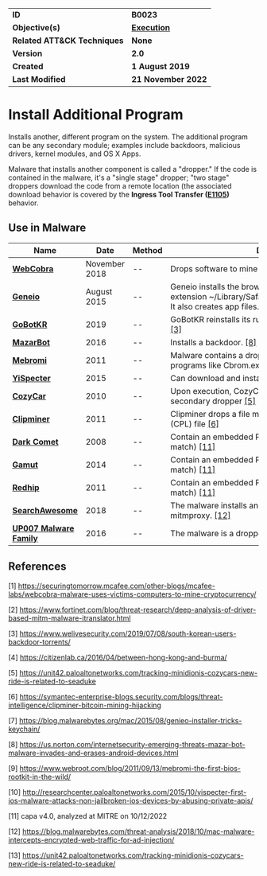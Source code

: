 <table>
<tr>
<td><b>ID</b></td>
<td><b>B0023</b></td>
</tr>
<tr>
<td><b>Objective(s)</b></td>
<td><b><a href="../execution">Execution</a></b></td>
</tr>
<tr>
<td><b>Related ATT&CK Techniques</b></td>
<td><b>None</b></td>
</tr>
<tr>
<td><b>Version</b></td>
<td><b>2.0</b></td>
</tr>
<tr>
<td><b>Created</b></td>
<td><b>1 August 2019</b></td>
</tr>
<tr>
<td><b>Last Modified</b></td>
<td><b>21 November 2022</b></td>
</tr>
</table>


# Install Additional Program

Installs another, different program on the system. The additional program can be any secondary module; examples include backdoors, malicious drivers, kernel modules, and OS X Apps. 

Malware that installs another component is called a "dropper." If the code is contained in the malware, it's a "single stage" dropper; "two stage" droppers download the code from a remote location (the associated download behavior is covered by the **Ingress Tool Transfer ([E1105](../command-and-control/ingress-tool-transfer.md))** behavior.

## Use in Malware

|Name|Date|Method|Description|
|---|---|---|---|
|[**WebCobra**](../xample-malware/webcobra.md)|November 2018|--|Drops software to mine for cryptocurrency. [[1]](#1)|
|[**Geneio**](../xample-malware/geneio.md)|August 2015|--|Geneio installs the browser extension ~/Library/Safari/Extensions/Omnibar.safariextz. It also creates app files. [[7]](#7)|
|[**GoBotKR**](../xample-malware/gobotkr.md)|2019|--|GoBotKR reinstalls its running instance if it is removed. [[3]](#3)|
|[**MazarBot**](../xample-malware/mazarbot.md)|2016|--|Installs a backdoor. [[8]](#8)|
|[**Mebromi**](../xample-malware/mebromi.md)|2011|--|Malware contains a dropper that installs additional programs like Cbrom.exe. [[9]](#9)|
|[**YiSpecter**](../xample-malware/yispecter.md)|2015|--|Can download and install arbitrary iOS apps. [[10]](#10)|
|[**CozyCar**](../xample-malware/cozycar.md)|2010|--|Upon execution, CozyCar drops a decoy file and a secondary dropper [[5]](#5)|
|[**Clipminer**](../xample-malware/clipminer.md)|2011|--|Clipminer drops a file masquerading as a Control Panel (CPL) file [[6]](#6)|
|[**Dark Comet**](../xample-malware/dark-comet.md)|2008|--|Contain an embedded PE file (This capa rule had 1 match) [[11]](#11)|
|[**Gamut**](../xample-malware/gamut.md)|2014|--|Contain an embedded PE file (This capa rule had 1 match) [[11]](#11)|
|[**Redhip**](../xample-malware/rebhip.md)|2011|--|Contain an embedded PE file (This capa rule had 1 match) [[11]](#11)|
|[**SearchAwesome**](../xample-malware/searchawesome.md)|2018|--|The malware installs an open-source program called mitmproxy. [[12]](#12)|
|[**UP007 Malware Family**](../xample-malware/up007.md)|2016|--|The malware is a dropper that creates multiple files [[4]](#4)|

## References

<a name="1">[1]</a> https://securingtomorrow.mcafee.com/other-blogs/mcafee-labs/webcobra-malware-uses-victims-computers-to-mine-cryptocurrency/

<a name="2">[2]</a> https://www.fortinet.com/blog/threat-research/deep-analysis-of-driver-based-mitm-malware-itranslator.html

<a name="3">[3]</a> https://www.welivesecurity.com/2019/07/08/south-korean-users-backdoor-torrents/

<a name="4">[4]</a> https://citizenlab.ca/2016/04/between-hong-kong-and-burma/

<a name="5">[5]</a> https://unit42.paloaltonetworks.com/tracking-minidionis-cozycars-new-ride-is-related-to-seaduke

<a name="6">[6]</a> https://symantec-enterprise-blogs.security.com/blogs/threat-intelligence/clipminer-bitcoin-mining-hijacking

<a name="7">[7]</a> https://blog.malwarebytes.org/mac/2015/08/genieo-installer-tricks-keychain/

<a name="8">[8]</a> https://us.norton.com/internetsecurity-emerging-threats-mazar-bot-malware-invades-and-erases-android-devices.html

<a name="9">[9]</a> https://www.webroot.com/blog/2011/09/13/mebromi-the-first-bios-rootkit-in-the-wild/

<a name="10">[10]</a> http://researchcenter.paloaltonetworks.com/2015/10/yispecter-first-ios-malware-attacks-non-jailbroken-ios-devices-by-abusing-private-apis/

<a name="11">[11]</a> capa v4.0, analyzed at MITRE on 10/12/2022

<a name="12">[12]</a> https://blog.malwarebytes.com/threat-analysis/2018/10/mac-malware-intercepts-encrypted-web-traffic-for-ad-injection/

<a name="13">[13]</a> https://unit42.paloaltonetworks.com/tracking-minidionis-cozycars-new-ride-is-related-to-seaduke/

